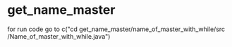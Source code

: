 # get_name_master

for run code go to c("cd get_name_master/name_of_master_with_while/src
/Name_of_master_with_while.java")
